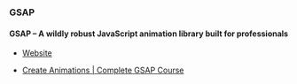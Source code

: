 ### GSAP

#### GSAP – A wildly robust JavaScript animation library built for professionals

- [Website](https://gsap.com/)

- [Create Animations | Complete GSAP Course](https://www.youtube.com/watch?v=9C03V1dXxOU&list=PLbtI3_MArDOnIIJxB6xFtpnhM0wTwz0x6)